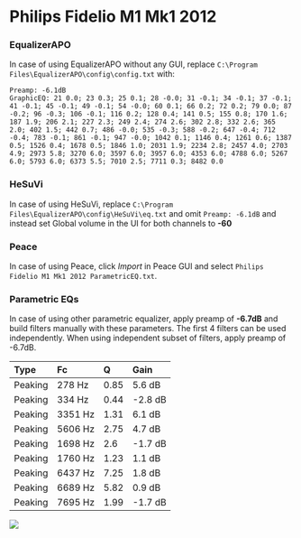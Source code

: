 # Philips Fidelio M1 Mk1 2012

### EqualizerAPO
In case of using EqualizerAPO without any GUI, replace `C:\Program Files\EqualizerAPO\config\config.txt`
with:
```
Preamp: -6.1dB
GraphicEQ: 21 0.0; 23 0.3; 25 0.1; 28 -0.0; 31 -0.1; 34 -0.1; 37 -0.1; 41 -0.1; 45 -0.1; 49 -0.1; 54 -0.0; 60 0.1; 66 0.2; 72 0.2; 79 0.0; 87 -0.2; 96 -0.3; 106 -0.1; 116 0.2; 128 0.4; 141 0.5; 155 0.8; 170 1.6; 187 1.9; 206 2.1; 227 2.3; 249 2.4; 274 2.6; 302 2.8; 332 2.6; 365 2.0; 402 1.5; 442 0.7; 486 -0.0; 535 -0.3; 588 -0.2; 647 -0.4; 712 -0.4; 783 -0.1; 861 -0.1; 947 -0.0; 1042 0.1; 1146 0.4; 1261 0.6; 1387 0.5; 1526 0.4; 1678 0.5; 1846 1.0; 2031 1.9; 2234 2.8; 2457 4.0; 2703 4.9; 2973 5.8; 3270 6.0; 3597 6.0; 3957 6.0; 4353 6.0; 4788 6.0; 5267 6.0; 5793 6.0; 6373 5.5; 7010 2.5; 7711 0.3; 8482 0.0
```

### HeSuVi
In case of using HeSuVi, replace `C:\Program Files\EqualizerAPO\config\HeSuVi\eq.txt` and omit `Preamp:
-6.1dB` and instead set Global volume in the UI for both channels to **-60**

### Peace
In case of using Peace, click *Import* in Peace GUI and select `Philips Fidelio M1 Mk1 2012 ParametricEQ.txt`.

### Parametric EQs
In case of using other parametric equalizer, apply preamp of **-6.7dB** and build filters manually
with these parameters. The first 4 filters can be used independently.
When using independent subset of filters, apply preamp of -6.7dB.

| Type    | Fc      |    Q | Gain    |
|:--------|:--------|:-----|:--------|
| Peaking | 278 Hz  | 0.85 | 5.6 dB  |
| Peaking | 334 Hz  | 0.44 | -2.8 dB |
| Peaking | 3351 Hz | 1.31 | 6.1 dB  |
| Peaking | 5606 Hz | 2.75 | 4.7 dB  |
| Peaking | 1698 Hz | 2.6  | -1.7 dB |
| Peaking | 1760 Hz | 1.23 | 1.1 dB  |
| Peaking | 6437 Hz | 7.25 | 1.8 dB  |
| Peaking | 6689 Hz | 5.82 | 0.9 dB  |
| Peaking | 7695 Hz | 1.99 | -1.7 dB |

![](https://raw.githubusercontent.com/jaakkopasanen/AutoEq/master/results/innerfidelity/sbaf-serious/Philips%20Fidelio%20M1%20Mk1%202012/Philips%20Fidelio%20M1%20Mk1%202012.png)